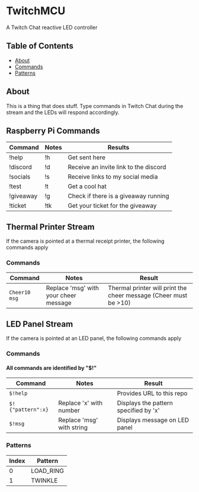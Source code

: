 # TwitchMCU
 A Twitch Chat reactive LED controller

## Table of Contents
- [About](#about)
- [Commands](#commands)
- [Patterns](#patterns)

## About
This is a thing that does stuff. Type commands in Twitch Chat during the stream and the LEDs will respond accordingly.

## Raspberry Pi Commands
| Command | Notes | Results |
| ------- | ----- | ------- |
| !help   | !h    | Get sent here |
| !discord | !d   | Receive an invite link to the discord |
| !socials | !s   | Receive links to my social media |
| !test | !t      | Get a cool hat |
| !giveaway | !g  | Check if there is a giveaway running |
| !ticket | !tk   | Get your ticket for the giveaway |

## Thermal Printer Stream
If the camera is pointed at a thermal receipt printer, the following commands apply

### Commands
| Command          | Notes                  | Result                   |
| ---------------- | ---------------------- | ------------------------ |
| `Cheer10 msg`    | Replace 'msg' with your cheer message | Thermal printer will print the cheer message (Cheer must be >10) |

## LED Panel Stream
If the camera is pointed at an LED panel, the following commands apply
### Commands
#### All commands are identified by "$!"
| Command           | Notes                     | Result                                |
| ----------------- | ------------------------- | ------------------------------------- |
| `$!help`          |                           | Provides URL to this repo             |
| `$!{"pattern":x}` | Replace 'x' with number   | Displays the pattern specified by 'x' |
| `$!msg`           | Replace 'msg' with string | Displays message on LED panel         |

### Patterns
| Index   | Pattern      |
| ------- | ------------ |
| 0       | LOAD_RING    |
| 1       | TWINKLE      |
